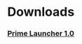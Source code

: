 # Downloads

### [ Prime Launcher 1.0 ](https://github.com/Prime-Asylum/Downloads/releases/download/PrimeLauncher/Prime.Launcher.Setup.exe)
